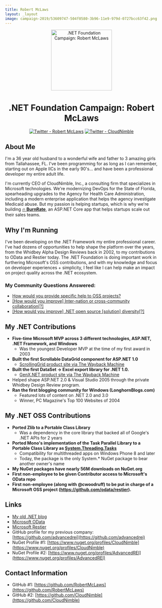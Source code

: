 ```yaml
---
title: Robert McLaws
layout: _layout
image: campaign-2019/53609747-504f0580-3b96-11e9-979d-0727bcc63f42.png
---
```


<div align="center">
  <img src="campaign-2019/53609747-504f0580-3b96-11e9-979d-0727bcc63f42.png" alt=".NET Foundation Campaign: Robert McLaws" width="200" />
  <h1> .NET Foundation Campaign: Robert McLaws</h1>
  <p>
    <a href="https://twitter.com/robertmclaws"><img src="https://img.shields.io/badge/twitter-@robertmclaws-55acee.svg?style=for-the-badge&logo=twitter" alt="Twitter - Robert McLaws"></a>  
    <a href="https://twitter.com/cloud_nimble"><img src="https://img.shields.io/badge/twitter-@cloud__nimble-55acee.svg?style=for-the-badge&logo=twitter" alt="Twitter - CloudNimble"></a>
  </p>
</div>

## About Me
I'm a 36 year old husband to a wonderful wife and father to 3 amazing girls from Tallahassee, FL. I've been programming for as long as I can remember, starting out on Apple IICs in the early 90's... and have been a professional developer my entire adult life.

I'm currently CEO of CloudNimble, Inc., a consulting firm that specializes in Microsoft technologies. We're modernizing DevOps for the State of Florida, spearheading upgrades to the Agency for Health Care Administration, including a modern enterprise application that helps the agency investigate Medicaid abuse. But my passion is helping startups, which is why we're building [🔥 **BurnRate**](https://burnrate.io), an ASP.NET Core app that helps startups scale out their sales teams.

## Why I'm Running
I've been developing on the .NET Framework my entire professional career. I've had dozens of opportunities to help shape the platform over the years, from the Whidbey Alpha Design Reviews back in 2002, to my contributions to OData and Restier today. The .NET Foundation is doing important work in furthering Microsoft's OSS contributions, and with my knowledge and focus on developer experiences + simplicity, I feel like I can help make an impact on project quality across the .NET ecosystem.

### My Community Questions Answered:
- [How would you provide specific help to OSS projects?](https://github.com/dotnet-foundation/election/issues/79#issuecomment-473682586)
- [[How would you improve] Inter-nation or cross-community collaboration[?]](https://github.com/dotnet-foundation/election/issues/82#issuecomment-473683769)
- [[How would you improve] .NET open source [solution] diversity[?]](https://github.com/dotnet-foundation/election/issues/80#issuecomment-473685575) 

## My .NET Contributions
- **Five-time Microsoft MVP across 3 different technologies, ASP.NET, .NET Framework, and Windows**
  - Was the youngest Developer MVP at the time of my first award in 2003
- **Built the first Scrollable DataGrid component for ASP.NET 1.0**
  - [ScrollingGrid product site via The Wayback Machine](https://web.archive.org/web/20040603050441/http://www.interscapeusa.com/Products/ScrollingGrid/)
- **Built the first DataSet -> Excel export library for .NET 1.0.**
  - [GenX.NET product site via The Wayback Machine](https://web.archive.org/web/20040603043814/http://www.interscapeusa.com/Products/GenX/)
- Helped shape ASP.NET 2.0 & Visual Studio 2005 through the private Whidbey Design Review program.
- **Ran the first blogging community for Windows (LonghornBlogs.com)**
  - Featured lots of content on .NET 2.0 and 3.0
  - Winner, PC Magazine's Top 100 Websites of 2004

## My .NET OSS Contributions
- **Ported Zlib to a Portable Class Library**
  - Was a dependency in the core library that backed all of Google's .NET APIs for 2 years
- **Ported Mono's implementation of the Task Parallel Library to a Portable Class Library as [System.Threading.Tasks](https://www.nuget.org/packages/System.Threading.Tasks/)**
  - Compatibility for multithreaded apps on Windows Phone 8 and later
  - Today, the package is the only System.* NuGet package to bear another owner's name
- **My NuGet packages have nearly 56M downloads on NuGet.org**
- **First non-employee to be given Contributor access to Microsoft's OData repo**
- **First non-employee (along with @cwoodruff) to be put in charge of a Microsoft OSS project (https://github.com/odata/restier).**

## Links
* [My old .NET blog](https://weblogs.asp.net/rmclaws)
* [Microsoft OData](https://github.com/odata)
* [Microsoft Restier](https://github.com/odata/restier)
* GitHub profile for my previous company: [https://github.com/advancedrei](https://github.com/advancedrei)
* NuGet Profile #1: [https://www.nuget.org/profiles/CloudNimble](https://www.nuget.org/profiles/CloudNimble)
* NuGet Profile #2: [https://www.nuget.org/profiles/AdvancedREI](https://www.nuget.org/profiles/AdvancedREI)

## Contact Information
* GitHub #1: [https://github.com/RobertMcLaws](https://github.com/RobertMcLaws)
* GitHub #2: [https://github.com/CloudNimble](https://github.com/CloudNimble)
